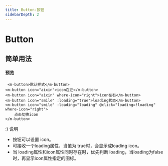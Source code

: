 ```yaml
---
title: Button-按钮
sidebarDepth: 2
---
```


# Button

## 简单用法

#### 预览
####

<button-demo></button-demo>

```html{1}
 <m-button>默认样式</m-button>
<m-button icon="aixin">icon在左</m-button>
<m-button icon="aixin" where-icon="right">icon在右</m-button>
<m-button icon="smile" :loading="true">loading状态</m-button>
<m-button icon="smile" :loading="loading" @click="loading=!loading" where-icon="right">
    点击切换icon
</m-button>
```
:) 说明 
+ 按钮可以设置 icon。 
+ 可接收一个loading属性，当值为 true时，会显示成loading icon。 
+ 当 loading属性和icon属性同时存在时，优先判断 loading，当loading为false时，再显示icon属性指定的图标。